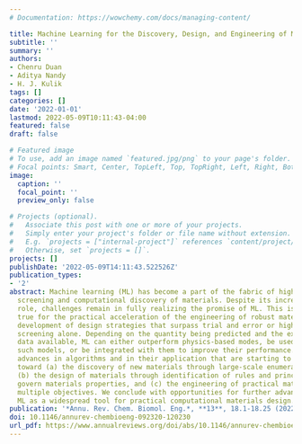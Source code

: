 ```yaml
---
# Documentation: https://wowchemy.com/docs/managing-content/

title: Machine Learning for the Discovery, Design, and Engineering of Materials
subtitle: ''
summary: ''
authors:
- Chenru Duan
- Aditya Nandy
- H. J. Kulik
tags: []
categories: []
date: '2022-01-01'
lastmod: 2022-05-09T10:11:43-04:00
featured: false
draft: false

# Featured image
# To use, add an image named `featured.jpg/png` to your page's folder.
# Focal points: Smart, Center, TopLeft, Top, TopRight, Left, Right, BottomLeft, Bottom, BottomRight.
image:
  caption: ''
  focal_point: ''
  preview_only: false

# Projects (optional).
#   Associate this post with one or more of your projects.
#   Simply enter your project's folder or file name without extension.
#   E.g. `projects = ["internal-project"]` references `content/project/deep-learning/index.md`.
#   Otherwise, set `projects = []`.
projects: []
publishDate: '2022-05-09T14:11:43.522526Z'
publication_types:
- '2'
abstract: Machine learning (ML) has become a part of the fabric of high-throughput
  screening and computational discovery of materials. Despite its increasingly central
  role, challenges remain in fully realizing the promise of ML. This is especially
  true for the practical acceleration of the engineering of robust materials and the
  development of design strategies that surpass trial and error or high-throughput
  screening alone. Depending on the quantity being predicted and the experimental
  data available, ML can either outperform physics-based modes, be used to accelerate
  such models, or be integrated with them to improve their performance. We cover recent
  advances in algorithms and in their application that are starting to make inroads
  toward (a) the discovery of new materials through large-scale enumerative screening,
  (b) the design of materials through identification of rules and principles that
  govern materials properties, and (c) the engineering of practical materials by satisfying
  multiple objectives. We conclude with opportunities for further advancement to realize
  ML as a widespread tool for practical computational materials design.
publication: '*Annu. Rev. Chem. Biomol. Eng.*, **13**, 18.1-18.25 (2022)'
doi: 10.1146/annurev-chembioeng-092320-120230
url_pdf: https://www.annualreviews.org/doi/abs/10.1146/annurev-chembioeng-092320-120230
---
```

